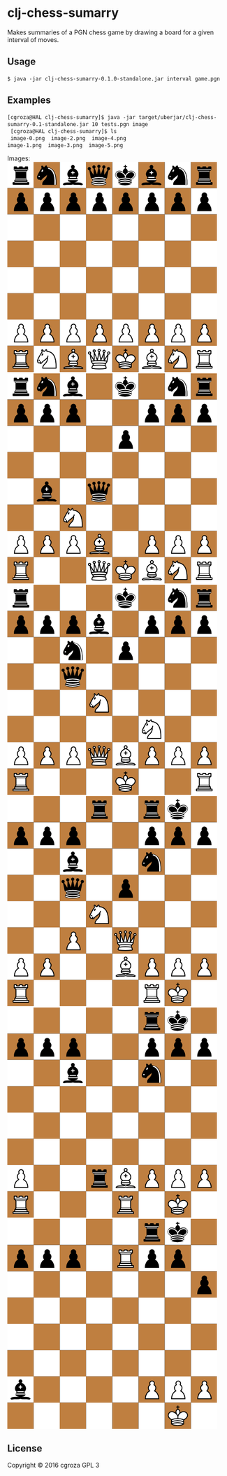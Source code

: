 # clj-chess-sumarry
Makes summaries of a PGN chess game by drawing a board for a given interval of moves.
## Usage
    $ java -jar clj-chess-sumarry-0.1.0-standalone.jar interval game.pgn
## Examples
   ```
   [cgroza@HAL clj-chess-sumarry]$ java -jar target/uberjar/clj-chess-sumarry-0.1-standalone.jar 10 tests.pgn image
    [cgroza@HAL clj-chess-sumarry]$ ls
    image-0.png  image-2.png  image-4.png
   image-1.png  image-3.png  image-5.png
   ```
   Images:
   ![Alt text](image-0.png?raw=true)
   ![Alt text](image-1.png?raw=true)
   ![Alt text](image-2.png?raw=true)
   ![Alt text](image-3.png?raw=true)
   ![Alt text](image-4.png?raw=true)
   ![Alt text](image-5.png?raw=true)
## License
Copyright © 2016 cgroza
GPL 3
